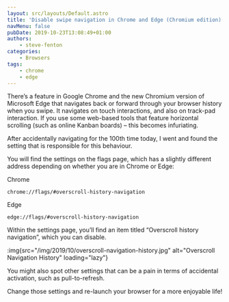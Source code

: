```yaml
---
layout: src/layouts/Default.astro
title: 'Disable swipe navigation in Chrome and Edge (Chromium edition)'
navMenu: false
pubDate: 2019-10-23T13:08:49+01:00
authors:
    - steve-fenton
categories:
    - Browsers
tags:
    - chrome
    - edge
---
```


There’s a feature in Google Chrome and the new Chromium version of Microsoft Edge that navigates back or forward through your browser history when you swipe. It navigates on touch interactions, and also on track-pad interaction. If you use some web-based tools that feature horizontal scrolling (such as online Kanban boards) – this becomes infuriating.

After accidentally navigating for the 100th time today, I went and found the setting that is responsible for this behaviour.

You will find the settings on the flags page, which has a slightly different address depending on whether you are in Chrome or Edge:

Chrome

```
chrome://flags/#overscroll-history-navigation
```

Edge

```
edge://flags/#overscroll-history-navigation
```

Within the settings page, you’ll find an item titled “Overscroll history navigation”, which you can disable.

:img{src="/img/2019/10/overscroll-navigation-history.jpg" alt="Overscroll Navigation History" loading="lazy"}

You might also spot other settings that can be a pain in terms of accidental activation, such as pull-to-refresh.

Change those settings and re-launch your browser for a more enjoyable life!